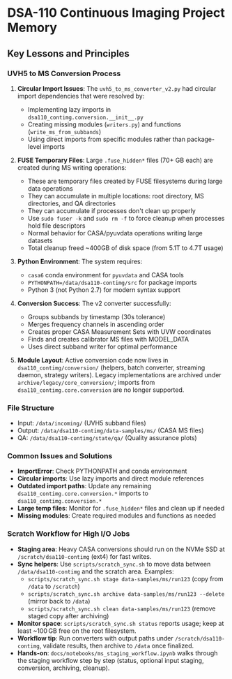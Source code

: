 # DSA-110 Continuous Imaging Project Memory

## Key Lessons and Principles

### UVH5 to MS Conversion Process

1. **Circular Import Issues**: The `uvh5_to_ms_converter_v2.py` had circular import dependencies that were resolved by:
   - Implementing lazy imports in `dsa110_contimg.conversion.__init__.py`
   - Creating missing modules (`writers.py`) and functions (`write_ms_from_subbands`)
   - Using direct imports from specific modules rather than package-level imports

2. **FUSE Temporary Files**: Large `.fuse_hidden*` files (70+ GB each) are created during MS writing operations:
   - These are temporary files created by FUSE filesystems during large data operations
   - They can accumulate in multiple locations: root directory, MS directories, and QA directories
   - They can accumulate if processes don't clean up properly
   - Use `sudo fuser -k` and `sudo rm -f` to force cleanup when processes hold file descriptors
   - Normal behavior for CASA/pyuvdata operations writing large datasets
   - Total cleanup freed ~400GB of disk space (from 5.1T to 4.7T usage)

3. **Python Environment**: The system requires:
   - `casa6` conda environment for `pyuvdata` and CASA tools
   - `PYTHONPATH=/data/dsa110-contimg/src` for package imports
   - Python 3 (not Python 2.7) for modern syntax support

4. **Conversion Success**: The v2 converter successfully:
   - Groups subbands by timestamp (30s tolerance)
   - Merges frequency channels in ascending order
   - Creates proper CASA Measurement Sets with UVW coordinates
   - Finds and creates calibrator MS files with MODEL_DATA
   - Uses direct subband writer for optimal performance
5. **Module Layout**: Active conversion code now lives in `dsa110_contimg/conversion/` (helpers, batch converter, streaming daemon, strategy writers). Legacy implementations are archived under `archive/legacy/core_conversion/`; imports from `dsa110_contimg.core.conversion` are no longer supported.

### File Structure
- Input: `/data/incoming/` (UVH5 subband files)
- Output: `/data/dsa110-contimg/data-samples/ms/` (CASA MS files)
- QA: `/data/dsa110-contimg/state/qa/` (Quality assurance plots)

### Common Issues and Solutions
- **ImportError**: Check PYTHONPATH and conda environment
- **Circular imports**: Use lazy imports and direct module references
- **Outdated import paths**: Update any remaining `dsa110_contimg.core.conversion.*` imports to `dsa110_contimg.conversion.*`
- **Large temp files**: Monitor for `.fuse_hidden*` files and clean up if needed
- **Missing modules**: Create required modules and functions as needed

### Scratch Workflow for High I/O Jobs
- **Staging area**: Heavy CASA conversions should run on the NVMe SSD at `/scratch/dsa110-contimg` (ext4) for fast writes.
- **Sync helpers**: Use `scripts/scratch_sync.sh` to move data between `/data/dsa110-contimg` and the scratch area. Examples:
  - `scripts/scratch_sync.sh stage data-samples/ms/run123` (copy from `/data` to `/scratch`)
  - `scripts/scratch_sync.sh archive data-samples/ms/run123 --delete` (mirror back to `/data`)
  - `scripts/scratch_sync.sh clean data-samples/ms/run123` (remove staged copy after archiving)
- **Monitor space**: `scripts/scratch_sync.sh status` reports usage; keep at least ~100 GB free on the root filesystem.
- **Workflow tip**: Run converters with output paths under `/scratch/dsa110-contimg`, validate results, then archive to `/data` once finalized.
- **Hands-on**: `docs/notebooks/ms_staging_workflow.ipynb` walks through the staging workflow step by step (status, optional input staging, conversion, archiving, cleanup).

